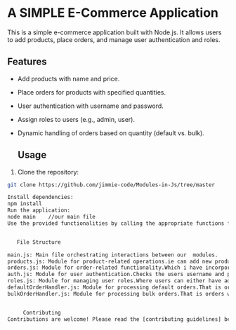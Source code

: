  # A SIMPLE E-Commerce Application

This is a simple e-commerce application built with Node.js. It allows users to add products, place orders, and manage user authentication and roles.

  ## Features

- Add products with name and price.
- Place orders for products with specified quantities.
- User authentication with username and password.
- Assign roles to users (e.g., admin, user).
- Dynamic handling of orders based on quantity (default vs. bulk).

   ## Usage

1. Clone the repository:

```bash
git clone https://github.com/jimmie-code/Modules-in-Js/tree/master

Install dependencies:
npm install
Run the application:
node main    //our main file
Use the provided functionalities by calling the appropriate functions from the main.js file.


   File Structure

main.js: Main file orchestrating interactions between our  modules.
products.js: Module for product-related operations.ie can add new products and display them.
orders.js: Module for order-related functionality.Which i have incorporated dynamic imports.
auth.js: Module for user authentication.Checks the users username and password and display either true or false
roles.js: Module for managing user roles.Where users can either have admin,user or manager roles etc.
defaultOrderHandler.js: Module for processing default orders.That is orders that are quantity is 5 or less according to our condition.
bulkOrderHandler.js: Module for processing bulk orders.That is orders with quantities above 5.


     Contributing 
Contributions are welcome! Please read the [contributing guidelines] before getting started.
